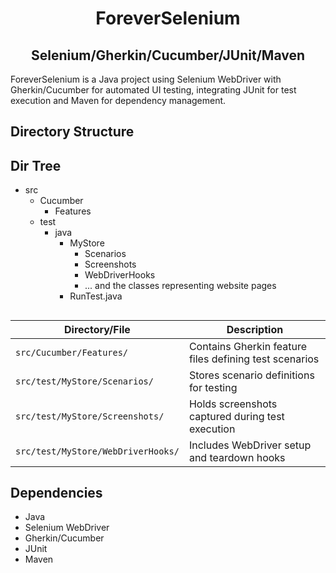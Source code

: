<h1 align="center">ForeverSelenium</h1>
<h2 align="center">Selenium/Gherkin/Cucumber/JUnit/Maven</h2>

ForeverSelenium is a Java project using Selenium WebDriver with Gherkin/Cucumber for automated UI testing, integrating JUnit for test execution and Maven for dependency management.

## Directory Structure

## Dir Tree

  - src
    - Cucumber
      - Features
    - test
      - java
        - MyStore
          - Scenarios 
          - Screenshots
          - WebDriverHooks
          - ... and the classes representing website pages
        - RunTest.java

## 

| Directory/File | Description |
| ------ | ------ |
| `src/Cucumber/Features/` | Contains Gherkin feature files defining test scenarios |
| `src/test/MyStore/Scenarios/` | Stores scenario definitions for testing |
| `src/test/MyStore/Screenshots/` | Holds screenshots captured during test execution |
| `src/test/MyStore/WebDriverHooks/` | Includes WebDriver setup and teardown hooks |


## Dependencies

- Java
- Selenium WebDriver
- Gherkin/Cucumber
- JUnit
- Maven
